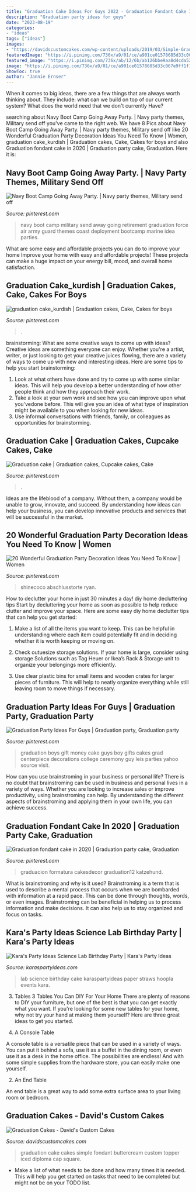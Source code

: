 ```yaml
---
title: "Graduation Cake Ideas For Guys 2022 - Graduation Fondant Cake In 2020"
description: "Graduation party ideas for guys"
date: "2023-08-19"
categories:
- "ideas"
tags: ["ideas"]
images:
- "https://davidscustomcakes.com/wp-content/uploads/2019/03/Simple-Graduation-Cake.jpg"
featuredImage: "https://i.pinimg.com/736x/a9/01/ce/a901ce01578685d33c067e9ff1f1db32.jpg"
featured_image: "https://i.pinimg.com/736x/ab/12/6b/ab126bbe9aa8d4cda52f9f6c267a7140.jpg"
image: "https://i.pinimg.com/736x/a9/01/ce/a901ce01578685d33c067e9ff1f1db32.jpg"
ShowToc: true
author: "Jannie Ernser"
---
```



When it comes to big ideas, there are a few things that are always worth thinking about. They include: what can we build on top of our current system? What does the world need that we don't currently Have?

	

		
searching about Navy Boot Camp Going Away Party. | Navy party themes, Military send off you've came to the right web. We have 8 Pics about Navy Boot Camp Going Away Party. | Navy party themes, Military send off like 20 Wonderful Graduation Party Decoration Ideas You Need To Know | Women, graduation cake_kurdish | Graduation cakes, Cake, Cakes for boys and also Graduation fondant cake in 2020 | Graduation party cake, Graduation. Here it is:
		
    
## Navy Boot Camp Going Away Party. | Navy Party Themes, Military Send Off

<img loading=lazy src="https://i.pinimg.com/originals/7d/cd/93/7dcd93ee9c7e01325ca085ef7b27c7a2.jpg" onerror="this.onerror=null;this.src='https://tse3.mm.bing.net/th?id=OIP.SUY157IsQzJc7Tt9qOIS6gHaJ4&amp;pid=15.1';" alt="Navy Boot Camp Going Away Party. | Navy party themes, Military send off">

_Source: pinterest.com_

>navy boot camp military send away going retirement graduation force air army guard themes coast deployment bootcamp marine idea parties. 

	

What are some easy and affordable projects you can do to improve your home
Improve your home with easy and affordable projects! These projects can make a huge impact on your energy bill, mood, and overall home satisfaction.

    
## Graduation Cake_kurdish | Graduation Cakes, Cake, Cakes For Boys

<img loading=lazy src="https://i.pinimg.com/736x/e7/57/49/e75749c07329cc0c5e5e3aba6ee70688.jpg" onerror="this.onerror=null;this.src='https://tse2.mm.bing.net/th?id=OIP.gyMFOs2a2Q2vu09mfoYKaAHaPZ&amp;pid=15.1';" alt="graduation cake_kurdish | Graduation cakes, Cake, Cakes for boys">

_Source: pinterest.com_

>. 

	

brainstorming: What are some creative ways to come up with ideas?
Creative ideas are something everyone can enjoy. Whether you're a artist, writer, or just looking to get your creative juices flowing, there are a variety of ways to come up with new and interesting ideas. Here are some tips to help you start brainstorming: 
1. Look at what others have done and try to come up with some similar ideas. This will help you develop a better understanding of how other people think and how they approach their work. 
2. Take a look at your own work and see how you can improve upon what you'vedone before. This will give you an idea of what type of inspiration might be available to you when looking for new ideas. 
3. Use informal conversations with friends, family, or colleagues as opportunities for brainstorming.

    
## Graduation Cake | Graduation Cakes, Cupcake Cakes, Cake

<img loading=lazy src="https://i.pinimg.com/736x/ab/12/6b/ab126bbe9aa8d4cda52f9f6c267a7140.jpg" onerror="this.onerror=null;this.src='https://tse1.mm.bing.net/th?id=OIP.2wARBNI3cGz8XHxTKbUuoQHaGG&amp;pid=15.1';" alt="Graduation cake | Graduation cakes, Cupcake cakes, Cake">

_Source: pinterest.com_

>. 

	

Ideas are the lifeblood of a company. Without them, a company would be unable to grow, innovate, and succeed. By understanding how ideas can help your business, you can develop innovative products and services that will be successful in the market.

    
## 20 Wonderful Graduation Party Decoration Ideas You Need To Know | Women

<img loading=lazy src="https://i.pinimg.com/736x/a9/01/ce/a901ce01578685d33c067e9ff1f1db32.jpg" onerror="this.onerror=null;this.src='https://tse1.mm.bing.net/th?id=OIP.oJIOepOWCQzJF8osPkMCYAHaMj&amp;pid=15.1';" alt="20 Wonderful Graduation Party Decoration Ideas You Need To Know | Women">

_Source: pinterest.com_

>shinecoco abschlusstorte ryan. 

	

How to declutter your home in just 30 minutes a day!
diy home decluttering tips
Start by decluttering your home as soon as possible to help reduce clutter and improve your space. Here are some easy diy home declutter tips that can help you get started:

1. Make a list of all the items you want to keep. This can be helpful in understanding where each item could potentially fit and in deciding whether it is worth keeping or moving on.

2. Check outuesize storage solutions. If your home is large, consider using storage Solutions such as Tag Heuer or Ikea’s Rack & Storage unit to organize your belongings more efficiently.

3. Use clear plastic bins for small items and wooden crates for larger pieces of furniture. This will help to neatly organize everything while still leaving room to move things if necessary. 


    
## Graduation Party Ideas For Guys | Graduation Party, Graduation Party

<img loading=lazy src="https://i.pinimg.com/originals/88/55/c0/8855c0095f372b3ba7cf951f996c8f6f.jpg" onerror="this.onerror=null;this.src='https://tse4.mm.bing.net/th?id=OIP.4SDpjhFP7Fm_-WosyllDBgAAAA&amp;pid=15.1';" alt="Graduation Party Ideas For Guys | Graduation party, Graduation party">

_Source: pinterest.com_

>graduation boys gift money cake guys boy gifts cakes grad centerpiece decorations college ceremony guy leis parties yahoo source visit. 

	

How can you use brainstroming in your business or personal life?
There is no doubt that brainstroming can be used in business and personal lives in a variety of ways. Whether you are looking to increase sales or improve productivity, using brainstroming can help. By understanding the different aspects of brainstroming and applying them in your own life, you can achieve success.

    
## Graduation Fondant Cake In 2020 | Graduation Party Cake, Graduation

<img loading=lazy src="https://i.pinimg.com/736x/16/f5/b3/16f5b3230fad3c11fba9426270ba17c9.jpg" onerror="this.onerror=null;this.src='https://tse4.mm.bing.net/th?id=OIP.ECZve_qvLS7VlydfzBaPcwHaJ3&amp;pid=15.1';" alt="Graduation fondant cake in 2020 | Graduation party cake, Graduation">

_Source: pinterest.com_

>graduacion formatura cakesdecor graduation12 katzehund. 

	

What is brainstroming and why is it used?
Brainstroming is a term that is used to describe a mental process that occurs when we are bombarded with information at a rapid pace. This can be done through thoughts, words, or even images. Brainstroming can be beneficial in helping us to process information and make decisions. It can also help us to stay organized and focus on tasks.

    
## Kara&#039;s Party Ideas Science Lab Birthday Party | Kara&#039;s Party Ideas

<img loading=lazy src="https://karaspartyideas.com/wp-content/uploads/2016/04/Science-Lab-Birthday-Party-via-Karas-Party-Ideas-KarasPartyIdeas.com6_.jpeg" onerror="this.onerror=null;this.src='https://tse1.mm.bing.net/th?id=OIP.wcslZp16WcmUc1PHyI8LQwHaLH&amp;pid=15.1';" alt="Kara&#039;s Party Ideas Science Lab Birthday Party | Kara&#039;s Party Ideas">

_Source: karaspartyideas.com_

>lab science birthday cake karaspartyideas paper straws hoopla events kara. 

	

3. Tables
3 Tables You Can DIY For Your Home
There are plenty of reasons to DIY your furniture, but one of the best is that you can get exactly what you want. If you're looking for some new tables for your home, why not try your hand at making them yourself? Here are three great ideas to get you started.

1. A Console Table

A console table is a versatile piece that can be used in a variety of ways. You can put it behind a sofa, use it as a buffet in the dining room, or even use it as a desk in the home office. The possibilities are endless! And with some simple supplies from the hardware store, you can easily make one yourself.

2. An End Table

An end table is a great way to add some extra surface area to your living room or bedroom.

    
## Graduation Cakes - David&#039;s Custom Cakes

<img loading=lazy src="https://davidscustomcakes.com/wp-content/uploads/2019/03/Simple-Graduation-Cake.jpg" onerror="this.onerror=null;this.src='https://tse3.mm.bing.net/th?id=OIP.ilmHahsorpy_wbCpS533qwHaHJ&amp;pid=15.1';" alt="Graduation Cakes - David&#039;s Custom Cakes">

_Source: davidscustomcakes.com_

>graduation cake cakes simple fondant buttercream custom topper iced diploma cap square. 

	

- Make a list of what needs to be done and how many times it is needed. This will help you get started on tasks that need to be completed but might not be on your TODO list.


